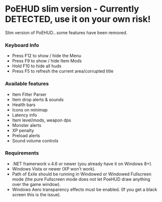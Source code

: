 PoEHUD slim version - Currently DETECTED, use it on your own risk!
======

Slim version of PoEHUD...some features have been removed.

### Keyboard Info

* Press F12 to show / hide the Menu
* Press F9 to show / hide Item Mods
* Hold F10 to hide all huds
* Press F5 to refresh the current area/corrupted title


### Available features

* Item Filter Parser
* Item drop alerts & sounds
* Health bars
* Icons on minimap
* Latency info
* Item level/mods, weapon dps
* Monster alerts
* XP penalty
* Preload alerts
* Sound volume controls


### Requirements

* .NET framerwork v.4.6 or newer (you already have it on Windows 8+).
* Windows Vista or newer (XP won't work).
* Path of Exile should be running in Windowed or Windowed Fullscreen mode (the pure Fullscreen mode does not let PoeHUD draw anything over the game window).
* Windows Aero transparency effects must be enabled. (If you get a black screen this is the issue).